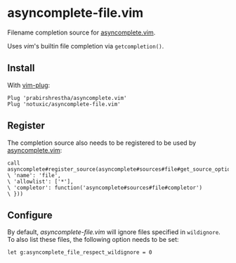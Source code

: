asyncomplete-file.vim
=====================

Filename completion source for [asyncomplete.vim](https://github.com/prabirshrestha/asyncomplete.vim).

Uses *vim*'s builtin file completion via `getcompletion()`.


Install
-------

With [vim-plug](https://github.com/junegunn/vim-plug):

```
Plug 'prabirshrestha/asyncomplete.vim'
Plug 'notuxic/asyncomplete-file.vim'
```


Register
--------

The completion source also needs to be registered to be used by [asyncomplete.vim](https://github.com/prabirshrestha/asyncomplete.vim):

```
call asyncomplete#register_source(asyncomplete#sources#file#get_source_options({
\ 'name': 'file',
\ 'allowlist': ['*'],
\ 'completor': function('asyncomplete#sources#file#completor')
\ }))
```


Configure
---------

By default, *asyncomplete-file.vim* will ignore files specified in `wildignore`. To also list these files, the following option needs to be set:

```
let g:asyncomplete_file_respect_wildignore = 0
```
